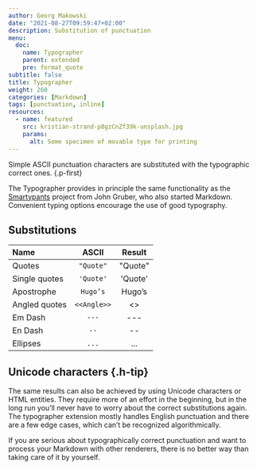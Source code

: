 ```yaml
---
author: Georg Makowski
date: "2021-08-27T09:59:47+02:00"
description: Substitution of punctuation 
menu:
  doc:
    name: Typographer
    parent: extended
    pre: format_quote
subtitle: false
title: Typographer
weight: 260
categories: [Markdown]
tags: [punctuation, inline]
resources:
  - name: featured
    src: kristian-strand-p8gzCnZf39k-unsplash.jpg
    params:
      alt: Some specimen of movable type for printing 
---
```


Simple ASCII punctuation characters are substituted with the typographic correct ones.
{.p-first} <!--more-->

The Typographer provides in principle the same functionality as the [Smartypants](https://daringfireball.net/projects/smartypants/) project from John Gruber, who also started Markdown. Convenient typing options encourage the use of good typography.

## Substitutions
| Name          |   ASCII          |  Result   |
| :------------ | :--------------: | :-------: |
| Quotes        |    `"Quote"`     |  "Quote"  |
| Single quotes |    `'Quote'`     |  'Quote'  |
| Apostrophe    |     `Hugo’s`     |  Hugo’s   |
| Angled quotes |   `<<Angle>>`    | <<Angle>> |
| Em Dash       |      `---`       |   ---   |
| En Dash       |       `--`       |    --     |
| Ellipses      |      `...`       |    ...    |

## Unicode characters {.h-tip}
The same results can also be achieved by using Unicode characters or HTML entities. They require more of an effort in the beginning, but in the long run you’ll never have to worry about the correct substitutions again. The typographer extension mostly handles English punctuation and there are a few edge cases, which can’t be recognized algorithmically.

If you are serious about typographically correct punctuation and want to process your Markdown with other renderers, there is no better way than taking care of it by yourself.
